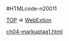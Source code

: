 #HTMLcode-n20011

[TOP]() => [WebExtion]()

[ch04-markuptag1.html](WebExtention-HTMLcode-n20011/WebExtention/chapter04/ch04-markuptag1.html)
